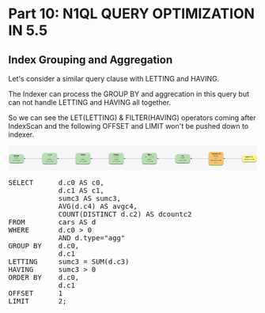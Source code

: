 # Part 10: N1QL QUERY OPTIMIZATION IN 5.5
  
## Index Grouping and Aggregation

Let's consider a similar query clause with LETTING and HAVING.

The Indexer can process the GROUP BY and aggrecation in this query but can not handle LETTING and HAVING all together.

So we can see the LET(LETTING) & FILTER(HAVING) operators coming after IndexScan and the following OFFSET and LIMIT won't be pushed down to indexer.


![LetHave](./lethave_gap.png)

<pre id="example">
SELECT  	d.c0 AS c0,
        	d.c1 AS c1,
        	sumc3 AS sumc3,
        	AVG(d.c4) AS avgc4,
        	COUNT(DISTINCT d.c2) AS dcountc2
FROM 		cars AS d
WHERE 		d.c0 > 0
      		AND d.type="agg"
GROUP BY	d.c0,
         	d.c1
LETTING 	sumc3 = SUM(d.c3)
HAVING 		sumc3 > 0
ORDER BY 	d.c0,
         	d.c1
OFFSET 		1
LIMIT 		2;
</pre>
